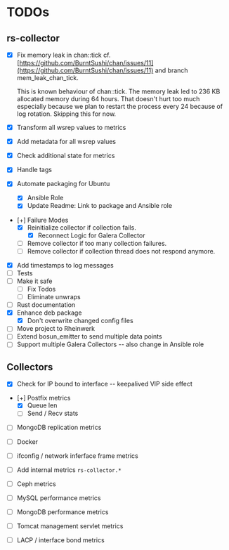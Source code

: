 # TODOs

## rs-collector

- [x] Fix memory leak in chan::tick
  cf. [https://github.com/BurntSushi/chan/issues/11](https://github.com/BurntSushi/chan/issues/11) and branch mem_leak_chan_tick.

  This is known behaviour of chan::tick. The memory leak led to 236 KB allocated memory during 64 hours. That doesn't hurt too much especially because we plan to restart the process every 24 because of log rotation. Skipping this for now.

- [x] Transform all wsrep values to metrics
- [x] Add metadata for all wsrep values
- [x] Check additional state for metrics
- [x] Handle tags
- [x] Automate packaging for Ubuntu
  - [x] Ansible Role
  - [x] Update Readme: Link to package and Ansible role
- [+] Failure Modes
  - [x] Reinitialize collector if collection fails.
    - [x] Reconnect Logic for Galera Collector
  - [ ] Remove collector if too many collection failures.
  - [ ] Remove collector if collection thread does not respond anymore.
- [x] Add timestamps to log messages
- [ ] Tests
- [ ] Make it safe
  - [ ] Fix Todos
  - [ ] Eliminate unwraps
- [ ] Rust documentation
- [x] Enhance deb package
  - [x] Don't overwrite changed config files
- [ ] Move project to Rheinwerk
- [ ] Extend bosun_emitter to send multiple data points
- [ ] Support multiple Galera Collectors -- also change in Ansible role

## Collectors

- [x] Check for IP bound to interface -- keepalived VIP side effect
- [+] Postfix metrics
  - [x] Queue len
  - [ ] Send / Recv stats
- [ ] MongoDB replication metrics
- [ ] Docker
- [ ] ifconfig / network inferface frame metrics
- [ ] Add internal metrics `rs-collector.*`

- [ ] Ceph metrics
- [ ] MySQL performance metrics
- [ ] MongoDB performance metrics
- [ ] Tomcat management servlet metrics
- [ ] LACP / interface bond metrics

